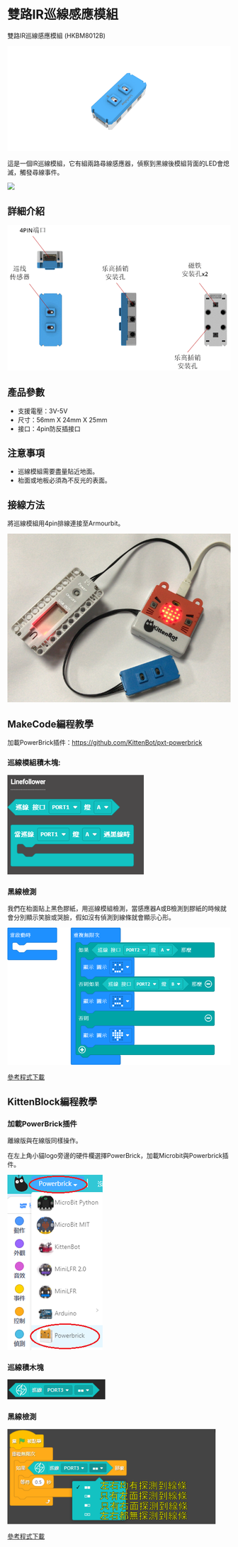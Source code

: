 # 雙路IR巡線感應模組

雙路IR巡線感應模組 (HKBM8012B)

![](./images/07_03.png)

這是一個IR巡線模組，它有組兩路尋線感應器，偵察到黑線後模組背面的LED會熄滅，觸發尋線事件。

![](./images/IMG_2570.GIF)

## 詳細介紹

![](./images/07_01.png)

## 產品參數

- 支援電壓：3V-5V
- 尺寸：56mm X 24mm X 25mm
- 接口：4pin防反插接口

## 注意事項

- 巡線模組需要盡量貼近地面。
- 枱面或地板必須為不反光的表面。

## 接線方法

將巡線模組用4pin排線連接至Armourbit。

![](./kbimages/07_02.png)

## MakeCode編程教學

加載PowerBrick插件：https://github.com/KittenBot/pxt-powerbrick

### 巡線模組積木塊:

![](./images/linefollowblocks.png)

### 黑線檢測

我們在枱面貼上黑色膠紙，用巡線模組檢測，當感應器A或B檢測到膠紙的時候就會分別顯示笑臉或哭臉，假如沒有偵測到線條就會顯示心形。

![](./images/linefollow.png)

[參考程式下載](www.google.com)

## KittenBlock編程教學

### 加載PowerBrick插件

離線版與在線版同樣操作。

在左上角小貓logo旁邊的硬件欄選擇PowerBrick，加載Microbit與Powerbrick插件。

![](./kbimages/addextension.png)

### 巡線積木塊

![](./kbimages/kblinetraceblocks.png)

### 黑線檢測

![](./kbimages/kblinetrace.png)

[參考程式下載](www.google.com)



